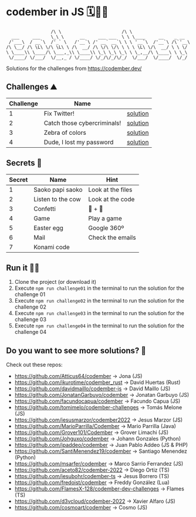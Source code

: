 # codember in JS 🗓️🧑‍💻

```
                 /\ \                       /\ \
  ___     ___    \_\ \      __     ___ ___  \ \ \____     __    _ __
 /'___\  / __`\  /'_` \   /'__`\ /' __` __`\ \ \ '__`\  /'__`\ /\`'__\
/\ \__/ /\ \L\ \/\ \L\ \ /\  __/ /\ \/\ \/\ \ \ \ \L\ \/\  __/ \ \ \/
\ \____\\ \____/\ \___,_\\ \____\\ \_\ \_\ \_\ \ \_,__/\ \____\ \ \_\
 \/____/ \/___/  \/__,_ / \/____/ \/_/\/_/\/_/  \/___/  \/____/  \/_/
```

Solutions for the challenges from https://codember.dev/

## Challenges ⛰️

| Challenge | Name                        |                                    |
| --------- | --------------------------- | ---------------------------------- |
| 1         | Fix Twitter!                | [solution](./challenge01/index.js) |
| 2         | Catch those cybercriminals! | [solution](./challenge02/index.js) |
| 3         | Zebra of colors             | [solution](./challenge03/index.js) |
| 4         | Dude, I lost my password    | [solution](./challenge04/index.js) |

## Secrets 🤫

| Secret | Name              | Hint              |
| ------ | ----------------- | ----------------- |
| 1      | Saoko papi saoko  | Look at the files |
| 2      | Listen to the cow | Look at the code  |
| 3      | Confetti          | :tada: + :tada:   |
| 4      | Game              | Play a game       |
| 5      | Easter egg        | Google 360º       |
| 6      | Mail              | Check the emails  |
| 7      | Konami code       |                   |

## Run it 🏃💨

1. Clone the project (or download it)
2. Execute `npm run challenge01` in the terminal to run the solution for the challenge 01
3. Execute `npm run challenge02` in the terminal to run the solution for the challenge 02
4. Execute `npm run challenge03` in the terminal to run the solution for the challenge 03
5. Execute `npm run challenge04` in the terminal to run the solution for the challenge 04

## Do you want to see more solutions? 👥

Check out these repos:

- https://github.com/Atticus64/codember -> Jona <Atticus64> (JS)
- https://github.com/ikurotime/codember_rust -> David Huertas <ikurotime> (Rust)
- https://github.com/davidmaillo/codember-js -> David Maillo <davidmaillo> (JS)
- https://github.com/JonatanGarbuyo/codember -> Jonatan Garbuyo <JonatanGarbuyo> (JS)
- https://github.com/facundocapua/codember -> Facundo Capua <facundocapua> (JS)
- https://github.com/tomimelo/codember-challenges -> Tomás Melone <tomimelo> (JS)
- https://github.com/jesusmarzor/codember2022 -> Jesus Marzor <jesusmarzor> (JS)
- https://github.com/MarioParrilla/Codember -> Mario Parrilla <MarioParrilla> (Java)
- https://github.com/Grover101/Codember -> Grover Limachi <Grover101> (JS)
- https://github.com/Johguxo/codember -> Johann Gonzales <Johguxo> (Python)
- https://github.com/jpaddeo/codember -> Juan Pablo Addeo <jpaddeo> (JS & PHP)
- https://github.com/SantiMenendez19/codember -> Santiago Menendez <SantiMenendez19> (Python)
- https://github.com/msarfer/codember -> Marco Sarrio Ferrandez<msarfer> (JS)
- https://github.com/aceto82/codember-2022 -> Diego Ortiz <aceto82> (TS)
- https://github.com/jesubohr/codember-ts -> Jesus Borrero <jesubohr> (TS)
- https://github.com/fredoist/codember -> Freddy González <fredoist> (Lua)
- https://github.com/FlamesX-128/codember-dev-challenges -> Flames <FlamesX-128> (TS)
- https://github.com/d3vcloud/codember-2022 -> Xavier Alfaro <xavimon> (JS)
- https://github.com/cosmoart/codember -> Cosmo <cosmoart> (JS)
